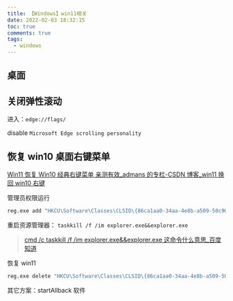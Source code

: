 ```yaml
---
title: 【Windows】win11相关
date: 2022-02-03 18:32:15
toc: true
comments: true
tags:
  - windows
---
```


## 桌面

## 关闭弹性滚动

进入：`edge://flags/`

disable `Microsoft Edge scrolling personality`

## 恢复 win10 桌面右键菜单

[Win11 恢复 Win10 经典右键菜单 亲测有效\_admans 的专栏-CSDN 博客\_win11 换回 win10 右键](https://blog.csdn.net/admans/article/details/121302883)

管理员权限运行

```bat
reg.exe add "HKCU\Software\Classes\CLSID\{86ca1aa0-34aa-4e8b-a509-50c905bae2a2}\InprocServer32" /f /ve
```

重启资源管理器：
`taskkill /f /im explorer.exe&&explorer.exe`

> [cmd /c taskkill /f /im explorer.exe&&explorer.exe 这命令什么意思\_百度知道](https://zhidao.baidu.com/question/1365850274792601979.html?qbl=relate_question_2)

恢复 win11

```bat
reg.exe delete "HKCU\Software\Classes\CLSID\{86ca1aa0-34aa-4e8b-a509-50c905bae2a2}\InprocServer32" /va /f
```

其它方案：startAllback 软件

